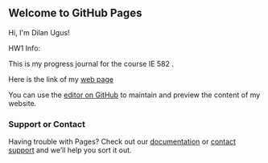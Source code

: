 ## Welcome to GitHub Pages

Hi, I'm Dilan Ugus!

HW1 Info:

This is my progress journal for the course IE 582 .

Here is the link of my [web page](https://bu-ie-582.github.io/fall-23-ugusdilan/)

You can use the [editor on GitHub](https://github.com/BU-IE-582/fall-23-ugusdilan/edit/main/index.md) to maintain and preview the content of my website.


### Support or Contact

Having trouble with Pages? Check out our [documentation](https://docs.github.com/categories/github-pages-basics/) or [contact support](https://support.github.com/contact) and we’ll help you sort it out.
